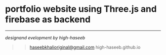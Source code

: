 # portfolio website using Three.js and firebase as backend
---
*designand evelopment by high-haseeb*
>>haseebkhalioriginal@gmail.com
high-haseeb.github.io
